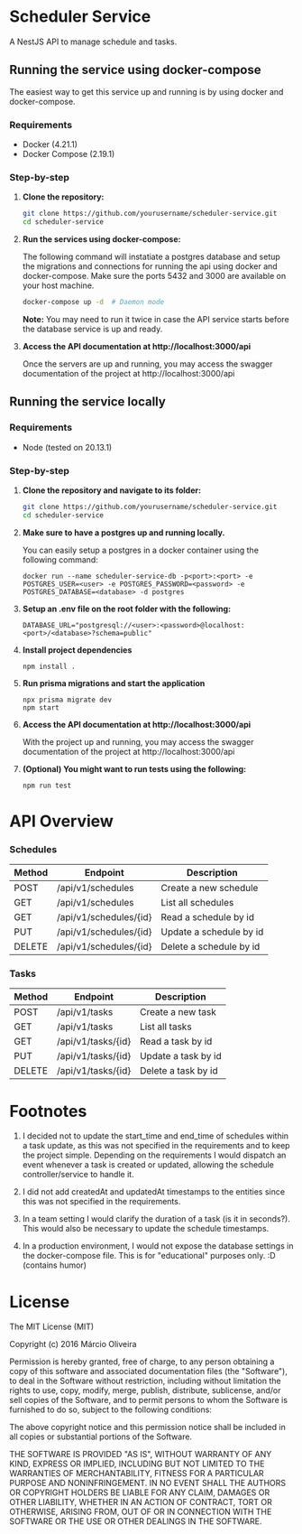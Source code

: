 # Scheduler Service
A NestJS API to manage schedule and tasks.

## Running the service using docker-compose
The easiest way to get this service up and running is by using docker and docker-compose.

### Requirements
- Docker (4.21.1)
- Docker Compose (2.19.1)

### Step-by-step
1. **Clone the repository:**

    ```bash
    git clone https://github.com/yourusername/scheduler-service.git
    cd scheduler-service
    ```

2. **Run the services using docker-compose:**

    The following command will instatiate a postgres database and setup the migrations and connections
    for running the api using docker and docker-compose. Make sure the ports 5432 and 3000 are available on your host machine.

    ```bash
    docker-compose up -d  # Daemon mode
    ```
    **Note:** You may need to run it twice in case the API service starts before the database service is up and ready.


3. **Access the API documentation at http://localhost:3000/api**

    Once the servers are up and running, you may access the swagger documentation of the project at http://localhost:3000/api


## Running the service locally
### Requirements
- Node (tested on 20.13.1)
### Step-by-step
1. **Clone the repository and navigate to its folder:**

    ```bash
    git clone https://github.com/yourusername/scheduler-service.git
    cd scheduler-service
    ```
2. **Make sure to have a postgres up and running locally.**
    
    You can easily setup a postgres in a docker container using the following command:
    ```
    docker run --name scheduler-service-db -p<port>:<port> -e POSTGRES_USER=<user> -e POSTGRES_PASSWORD=<password> -e POSTGRES_DATABASE=<database> -d postgres
    ```
3. **Setup an .env file on the root folder with the following:**
    ```
    DATABASE_URL="postgresql://<user>:<password>@localhost:<port>/<database>?schema=public"
    ```
4. **Install project dependencies**
    ```
    npm install .
    ```
5. **Run prisma migrations and start the application**
    ```
    npx prisma migrate dev
    npm start
    ```
6. **Access the API documentation at http://localhost:3000/api**

    With the project up and running, you may access the swagger documentation of the project at http://localhost:3000/api

7. **(Optional) You might want to run tests using the following:**
    ```
    npm run test
    ```

# API Overview

### Schedules
| Method | Endpoint | Description |
|--------|----------|-------------|
| POST | /api/v1/schedules | Create a new schedule |
| GET | /api/v1/schedules | List all schedules |
| GET | /api/v1/schedules/{id} | Read a schedule by id |
| PUT | /api/v1/schedules/{id} | Update a schedule by id |
| DELETE |  /api/v1/schedules/{id} | Delete a schedule by id |

### Tasks
| Method | Endpoint | Description |
|--------|----------|-------------|
POST | /api/v1/tasks | Create a new task
GET | /api/v1/tasks | List all tasks
GET | /api/v1/tasks/{id} | Read a task by id
PUT | /api/v1/tasks/{id} | Update a task by id
DELETE |  /api/v1/tasks/{id} | Delete a task by id

# Footnotes
1. I decided not to update the start_time and end_time of schedules within a task update, as this was not specified in the requirements and to keep the project simple. Depending on the requirements I would dispatch an event whenever a task is created or updated, allowing the schedule controller/service to handle it.

2. I did not add createdAt and updatedAt timestamps to the entities since this was not specified in the requirements.

3. In a team setting I would clarify the duration of a task (is it in seconds?). This would also be necessary to update the schedule timestamps.

4. In a production environment, I would not expose the database settings in the docker-compose file. This is for "educational" purposes only. :D (contains humor)

# License
The MIT License (MIT)

Copyright (c) 2016 Márcio Oliveira

Permission is hereby granted, free of charge, to any person obtaining a copy of this software and associated documentation files (the "Software"), to deal in the Software without restriction, including without limitation the rights to use, copy, modify, merge, publish, distribute, sublicense, and/or sell copies of the Software, and to permit persons to whom the Software is furnished to do so, subject to the following conditions:

The above copyright notice and this permission notice shall be included in all copies or substantial portions of the Software.

THE SOFTWARE IS PROVIDED "AS IS", WITHOUT WARRANTY OF ANY KIND, EXPRESS OR IMPLIED, INCLUDING BUT NOT LIMITED TO THE WARRANTIES OF MERCHANTABILITY, FITNESS FOR A PARTICULAR PURPOSE AND NONINFRINGEMENT. IN NO EVENT SHALL THE AUTHORS OR COPYRIGHT HOLDERS BE LIABLE FOR ANY CLAIM, DAMAGES OR OTHER LIABILITY, WHETHER IN AN ACTION OF CONTRACT, TORT OR OTHERWISE, ARISING FROM, OUT OF OR IN CONNECTION WITH THE SOFTWARE OR THE USE OR OTHER DEALINGS IN THE SOFTWARE.